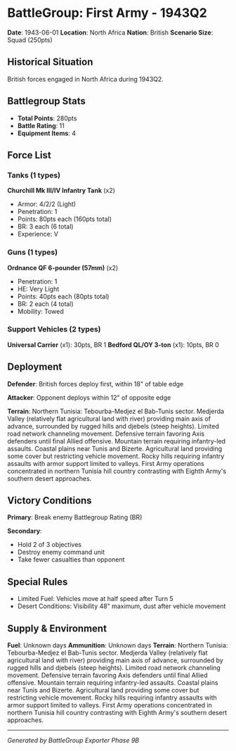# BattleGroup: First Army - 1943Q2

**Date**: 1943-06-01
**Location**: North Africa
**Nation**: British
**Scenario Size**: Squad (250pts)

## Historical Situation

British forces engaged in North Africa during 1943Q2.

## Battlegroup Stats

- **Total Points**: 280pts
- **Battle Rating**: 11
- **Equipment Items**: 4

## Force List

### Tanks (1 types)

**Churchill Mk III/IV Infantry Tank** (x2)
- Armor: 4/2/2 (Light)
- Penetration: 1
- Points: 80pts each (160pts total)
- BR: 3 each (6 total)
- Experience: V

### Guns (1 types)

**Ordnance QF 6-pounder (57mm)** (x2)
- Penetration: 1
- HE: Very Light
- Points: 40pts each (80pts total)
- BR: 2 each (4 total)
- Mobility: Towed

### Support Vehicles (2 types)

**Universal Carrier** (x1): 30pts, BR 1
**Bedford QL/OY 3-ton** (x1): 10pts, BR 0

## Deployment

**Defender**: British forces deploy first, within 18" of table edge

**Attacker**: Opponent deploys within 12" of opposite edge

**Terrain**: Northern Tunisia: Tebourba-Medjez el Bab-Tunis sector. Medjerda Valley (relatively flat agricultural land with river) providing main axis of advance, surrounded by rugged hills and djebels (steep heights). Limited road network channeling movement. Defensive terrain favoring Axis defenders until final Allied offensive. Mountain terrain requiring infantry-led assaults. Coastal plains near Tunis and Bizerte. Agricultural land providing some cover but restricting vehicle movement. Rocky hills requiring infantry assaults with armor support limited to valleys. First Army operations concentrated in northern Tunisia hill country contrasting with Eighth Army's southern desert approaches.

## Victory Conditions

**Primary**: Break enemy Battlegroup Rating (BR)

**Secondary**:
- Hold 2 of 3 objectives
- Destroy enemy command unit
- Take fewer casualties than opponent

## Special Rules

- Limited Fuel: Vehicles move at half speed after Turn 5
- Desert Conditions: Visibility 48" maximum, dust after vehicle movement

## Supply & Environment

**Fuel**: Unknown days
**Ammunition**: Unknown days
**Terrain**: Northern Tunisia: Tebourba-Medjez el Bab-Tunis sector. Medjerda Valley (relatively flat agricultural land with river) providing main axis of advance, surrounded by rugged hills and djebels (steep heights). Limited road network channeling movement. Defensive terrain favoring Axis defenders until final Allied offensive. Mountain terrain requiring infantry-led assaults. Coastal plains near Tunis and Bizerte. Agricultural land providing some cover but restricting vehicle movement. Rocky hills requiring infantry assaults with armor support limited to valleys. First Army operations concentrated in northern Tunisia hill country contrasting with Eighth Army's southern desert approaches.

---

*Generated by BattleGroup Exporter Phase 9B*
